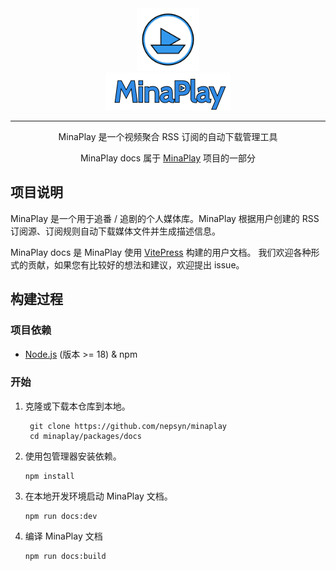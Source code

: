 <div align="center">

<img width="100" src="../../assets/minaplay.svg" alt="logo">
<br/>
<img width="200" src="../../assets/minaplay.png" alt="title">

----

MinaPlay 是一个视频聚合 RSS 订阅的自动下载管理工具

MinaPlay docs 属于 [MinaPlay](../../README.md) 项目的一部分

</div>

## 项目说明

MinaPlay 是一个用于追番 / 追剧的个人媒体库。MinaPlay 根据用户创建的 RSS 订阅源、订阅规则自动下载媒体文件并生成描述信息。

MinaPlay docs 是 MinaPlay 使用 [VitePress](https://vitepress.dev/zh/) 构建的用户文档。
我们欢迎各种形式的贡献，如果您有比较好的想法和建议，欢迎提出 issue。

## 构建过程

### 项目依赖

- [Node.js](https://nodejs.org/en) (版本 >= 18) & npm

### 开始

1. 克隆或下载本仓库到本地。

   ```shell
    git clone https://github.com/nepsyn/minaplay
    cd minaplay/packages/docs
    ```
2. 使用包管理器安装依赖。

    ```shell
    npm install
    ```

3. 在本地开发环境启动 MinaPlay 文档。

    ```shell
    npm run docs:dev
    ```

4. 编译 MinaPlay 文档

    ```shell
    npm run docs:build
    ```
